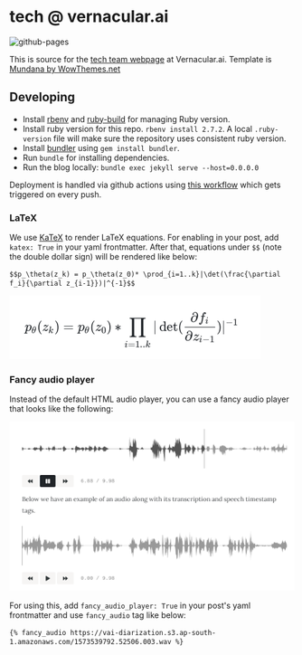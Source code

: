 # tech @ vernacular.ai

![github-pages](https://github.com/Vernacular-ai/tech/actions/workflows/github-pages.yml/badge.svg)

This is source for the [tech team webpage][tech_blog] at Vernacular.ai. Template is [Mundana by WowThemes.net][mundana]

## Developing

- Install [rbenv](https://github.com/rbenv/rbenv) and
  [ruby-build](https://github.com/rbenv/ruby-build) for managing Ruby version.
- Install ruby version for this repo. `rbenv install 2.7.2`. A local
  `.ruby-version` file will make sure the repository uses consistent ruby
  version.
- Install [bundler](https://bundler.io/) using `gem install bundler`.
- Run `bundle` for installing dependencies.
- Run the blog locally: `bundle exec jekyll serve --host=0.0.0.0`

Deployment is handled via github actions using [this workflow](./.github/workflows/github-pages.yml) which gets triggered on every push.

### LaTeX

We use [KaTeX](https://katex.org/) to render LaTeX equations. For enabling in
your post, add `katex: True` in your yaml frontmatter. After that, equations
under `$$` (note the double dollar sign) will be rendered like below:

```
$$p_\theta(z_k) = p_\theta(z_0)* \prod_{i=1..k}|\det(\frac{\partial f_i}{\partial z_{i-1}})|^{-1}$$
```

![](./screens/latex.png)

### Fancy audio player

Instead of the default HTML audio player, you can use a fancy audio player that
looks like the following:

![Fancy Player Screenshot](./screens/fancy-player.png)

For using this, add `fancy_audio_player: True` in your post's yaml frontmatter
and use `fancy_audio` tag like below:

```
{% fancy_audio https://vai-diarization.s3.ap-south-1.amazonaws.com/1573539792.52506.003.wav %}
```

[tech_blog]: https://tech.vernacular.ai/
[mundana]: https://github.com/wowthemesnet/mundana-theme-jekyll
